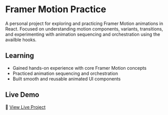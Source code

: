 # Framer Motion Practice

A personal project for exploring and practicing Framer Motion animations in React. Focused on understanding motion components, variants, transitions, and experimenting with animation sequencing and orchestration using the availble hooks.

## Learning

- Gained hands-on experience with core Framer Motion concepts
- Practiced animation sequencing and orchestration
- Built smooth and reusable animated UI components

## Live Demo

🔗 [View Live Project](https://framer.appwrite.network/)
